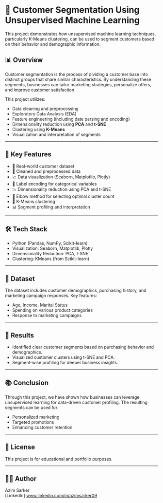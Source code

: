 # 🧠 Customer Segmentation Using Unsupervised Machine Learning

This project demonstrates how unsupervised machine learning techniques, particularly K-Means clustering, can be used to segment customers based on their behavior and demographic information.

## 📊 Overview

Customer segmentation is the process of dividing a customer base into distinct groups that share similar characteristics. By understanding these segments, businesses can tailor marketing strategies, personalize offers, and improve customer satisfaction.

This project utilizes:
- Data cleaning and preprocessing
- Exploratory Data Analysis (EDA)
- Feature engineering (including date parsing and encoding)
- Dimensionality reduction using **PCA** and **t-SNE**
- Clustering using **K-Means**
- Visualization and interpretation of segments

---

## 🚀 Key Features

- 📂 Real-world customer dataset
- 🧹 Cleaned and preprocessed data
- 📈 Data visualization (Seaborn, Matplotlib, Plotly)
- 🔄 Label encoding for categorical variables
- 📉 Dimensionality reduction using PCA and t-SNE
- 🧪 Elbow method for selecting optimal cluster count
- 🎯 K-Means clustering
- 📊 Segment profiling and interpretation

---

## 🛠️ Tech Stack

- Python (Pandas, NumPy, Scikit-learn)
- Visualization: Seaborn, Matplotlib, Plotly
- Dimensionality Reduction: PCA, t-SNE
- Clustering: KMeans (from Scikit-learn)

---

## 📁 Dataset

The dataset includes customer demographics, purchasing history, and marketing campaign responses. Key features:
- Age, Income, Marital Status
- Spending on various product categories
- Response to marketing campaigns

---

## 📌 Results

- Identified clear customer segments based on purchasing behavior and demographics.
- Visualized customer clusters using t-SNE and PCA.
- Segment-wise profiling for deeper business insights.

---

## 📚 Conclusion

Through this project, we have shown how businesses can leverage unsupervised learning for data-driven customer profiling. The resulting segments can be used for:
- Personalized marketing
- Targeted promotions
- Enhancing customer retention

---

## 📄 License

This project is for educational and portfolio purposes.

---

## 🙋‍♂️ Author

Azim Sarker  
[LinkedIn] www.linkedin.com/in/azimsarker09 

